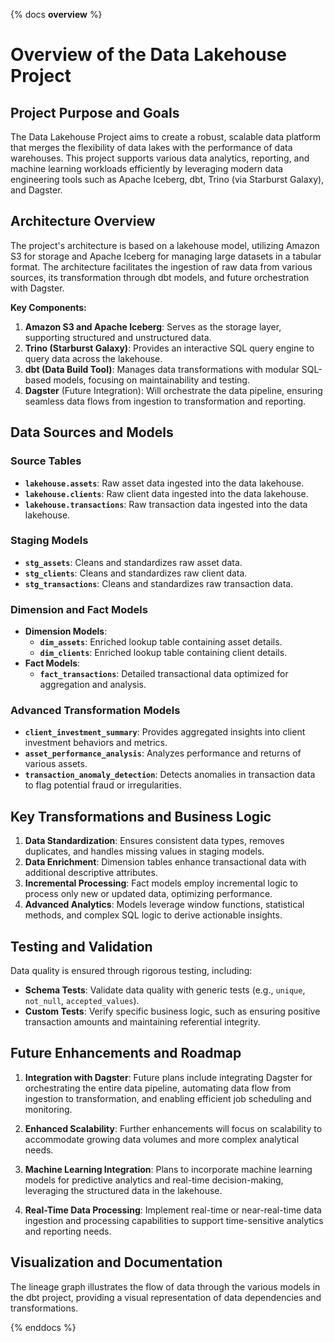 {% docs __overview__ %}

# Overview of the Data Lakehouse Project

## Project Purpose and Goals

The Data Lakehouse Project aims to create a robust, scalable data platform that merges the flexibility of data lakes with the performance of data warehouses. This project supports various data analytics, reporting, and machine learning workloads efficiently by leveraging modern data engineering tools such as Apache Iceberg, dbt, Trino (via Starburst Galaxy), and Dagster.

## Architecture Overview

The project's architecture is based on a lakehouse model, utilizing Amazon S3 for storage and Apache Iceberg for managing large datasets in a tabular format. The architecture facilitates the ingestion of raw data from various sources, its transformation through dbt models, and future orchestration with Dagster.

**Key Components:**

1. **Amazon S3 and Apache Iceberg**: Serves as the storage layer, supporting structured and unstructured data.
2. **Trino (Starburst Galaxy)**: Provides an interactive SQL query engine to query data across the lakehouse.
3. **dbt (Data Build Tool)**: Manages data transformations with modular SQL-based models, focusing on maintainability and testing.
4. **Dagster** (Future Integration): Will orchestrate the data pipeline, ensuring seamless data flows from ingestion to transformation and reporting.

## Data Sources and Models

### Source Tables
- **`lakehouse.assets`**: Raw asset data ingested into the data lakehouse.
- **`lakehouse.clients`**: Raw client data ingested into the data lakehouse.
- **`lakehouse.transactions`**: Raw transaction data ingested into the data lakehouse.

### Staging Models
- **`stg_assets`**: Cleans and standardizes raw asset data.
- **`stg_clients`**: Cleans and standardizes raw client data.
- **`stg_transactions`**: Cleans and standardizes raw transaction data.

### Dimension and Fact Models
- **Dimension Models**:
  - **`dim_assets`**: Enriched lookup table containing asset details.
  - **`dim_clients`**: Enriched lookup table containing client details.
- **Fact Models**:
  - **`fact_transactions`**: Detailed transactional data optimized for aggregation and analysis.

### Advanced Transformation Models
- **`client_investment_summary`**: Provides aggregated insights into client investment behaviors and metrics.
- **`asset_performance_analysis`**: Analyzes performance and returns of various assets.
- **`transaction_anomaly_detection`**: Detects anomalies in transaction data to flag potential fraud or irregularities.

## Key Transformations and Business Logic

1. **Data Standardization**: Ensures consistent data types, removes duplicates, and handles missing values in staging models.
2. **Data Enrichment**: Dimension tables enhance transactional data with additional descriptive attributes.
3. **Incremental Processing**: Fact models employ incremental logic to process only new or updated data, optimizing performance.
4. **Advanced Analytics**: Models leverage window functions, statistical methods, and complex SQL logic to derive actionable insights.

## Testing and Validation

Data quality is ensured through rigorous testing, including:

- **Schema Tests**: Validate data quality with generic tests (e.g., `unique`, `not_null`, `accepted_values`).
- **Custom Tests**: Verify specific business logic, such as ensuring positive transaction amounts and maintaining referential integrity.

## Future Enhancements and Roadmap

1. **Integration with Dagster**: Future plans include integrating Dagster for orchestrating the entire data pipeline, automating data flow from ingestion to transformation, and enabling efficient job scheduling and monitoring.
   
2. **Enhanced Scalability**: Further enhancements will focus on scalability to accommodate growing data volumes and more complex analytical needs.

3. **Machine Learning Integration**: Plans to incorporate machine learning models for predictive analytics and real-time decision-making, leveraging the structured data in the lakehouse.

4. **Real-Time Data Processing**: Implement real-time or near-real-time data ingestion and processing capabilities to support time-sensitive analytics and reporting needs.

## Visualization and Documentation


The lineage graph illustrates the flow of data through the various models in the dbt project, providing a visual representation of data dependencies and transformations.

{% enddocs %}
